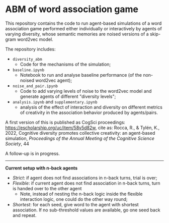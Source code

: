 # ABM of word association game 
This repository contains the code to run agent-based simulations of a word association game performed either individually or interactively by agents of varying diversity, whose semantic memories are noised versions of a skip-gram word2vec model.

The repository includes:
- ```diversity_abm```
    - Code for the mechanisms of the simulation;
- ```baseline.ipynb```
    - Notebook to run and analyse baseline performance (of the non-noised word2vec agent);
- ```noise_and_pair.ipynb```
    - Code to add varying levels of noise to the word2vec model and generate agents of different "diversity levels";
- ```analysis.ipynb``` and ```supplementary.ipynb```
    - analysis of the effect of interaction and diversity on different metrics of creativity in the association behavior produced by agents/pairs.
    
A first version of this is published as CogSci proceedings: https://escholarship.org/uc/item/58v5d82w, cite as: Rocca, R., & Tylén, K., 2022, Cognitive diversity promotes collective creativity: an agent-based simulation, *Proceedings of the Annual Meeting of the Cognitive Science Society*, 44

A follow-up is in progress.

____________

**Current setup with n-back agents**
- *Strict*: if agent does not find associations in n-back turns, trial is over;
- *Flexible*: if current agent does not find association in n-back turns, turn is handed over to the other agent
    - Note, instead of nesting the n-back logic inside the flexible interaction logic, one could do the other way round;
- *Shortest*: for each seed, give word to the agent with shortest association. If no sub-threshold values are available, go one seed back and repeat.

